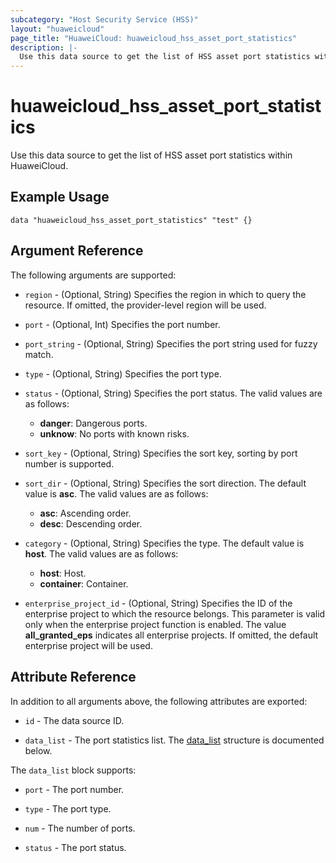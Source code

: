 ```yaml
---
subcategory: "Host Security Service (HSS)"
layout: "huaweicloud"
page_title: "HuaweiCloud: huaweicloud_hss_asset_port_statistics"
description: |-
  Use this data source to get the list of HSS asset port statistics within HuaweiCloud.
---
```


# huaweicloud_hss_asset_port_statistics

Use this data source to get the list of HSS asset port statistics within HuaweiCloud.

## Example Usage

```hcl
data "huaweicloud_hss_asset_port_statistics" "test" {}
```

## Argument Reference

The following arguments are supported:

* `region` - (Optional, String) Specifies the region in which to query the resource.
  If omitted, the provider-level region will be used.

* `port` - (Optional, Int) Specifies the port number.

* `port_string` - (Optional, String) Specifies the port string used for fuzzy match.

* `type` - (Optional, String) Specifies the port type.

* `status` - (Optional, String) Specifies the port status.
  The valid values are as follows:
  + **danger**: Dangerous ports.
  + **unknow**: No ports with known risks.

* `sort_key` - (Optional, String) Specifies the sort key, sorting by port number is supported.

* `sort_dir` - (Optional, String) Specifies the sort direction. The default value is **asc**.
  The valid values are as follows:
  + **asc**: Ascending order.
  + **desc**: Descending order.

* `category` - (Optional, String) Specifies the type. The default value is **host**.
  The valid values are as follows:
  + **host**: Host.
  + **container**: Container.

* `enterprise_project_id` - (Optional, String) Specifies the ID of the enterprise project to which the resource belongs.
  This parameter is valid only when the enterprise project function is enabled.
  The value **all_granted_eps** indicates all enterprise projects.
  If omitted, the default enterprise project will be used.

## Attribute Reference

In addition to all arguments above, the following attributes are exported:

* `id` - The data source ID.

* `data_list` - The port statistics list.
  The [data_list](#port_statistics_structure) structure is documented below.

<a name="port_statistics_structure"></a>
The `data_list` block supports:

* `port` - The port number.

* `type` - The port type.

* `num` - The number of ports.

* `status` - The port status.
